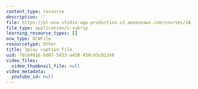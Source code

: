 ```yaml
---
content_type: resource
description: ''
file: https://ol-ocw-studio-app-production.s3.amazonaws.com/courses/18-03sc-differential-equations-fall-2011/761e4016bd875833a450450c45c812e9_X5-ucBtneVM.vtt
file_type: application/x-subrip
learning_resource_types: []
ocw_type: OCWFile
resourcetype: Other
title: 3play caption file
uid: 761e4016-bd87-5833-a450-450c45c812e9
video_files:
  video_thumbnail_file: null
video_metadata:
  youtube_id: null
---
```


